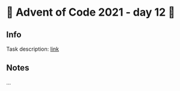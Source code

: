 # 🎄 Advent of Code 2021 - day 12 🎄

## Info

Task description: [link](https://adventofcode.com/2021/day/12)

## Notes

...
